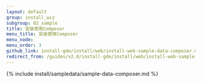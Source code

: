 ```yaml
---
layout: default
group: install_wiz 
subgroup: 02_sample
title: 安装使用Composer
menu_title: 安装使用Composer
menu_node: 
menu_order: 3
github_link: install-gde/install/web/install-web-sample-data-composer.md
redirect_from: /guides/v2.0/install-gde/install/web/install-web-sample-data-cli.html
---
```


{% include install/sampledata/sample-data-composer.md %}

